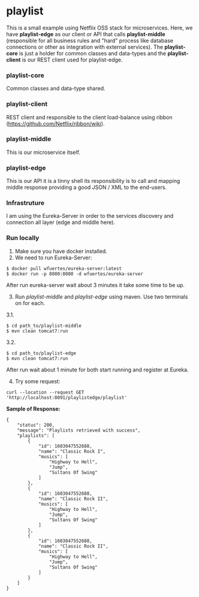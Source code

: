 # playlist

This is a small example using Netflix OSS stack for microservices. Here, we have **playlist-edge** as our client or API that calls **playlist-middle** (responsible for all business rules and "hard" process like database connections or other as integration with external services). The **playlist-core** is just a holder for common classes and data-types and the **playlist-client** is our REST client used for playlist-edge.   

### playlist-core

Common classes and data-type shared.

### playlist-client

REST client and responsible to the client load-balance using ribbon (https://github.com/Netflix/ribbon/wiki). 

### playlist-middle

This is our microservice itself.

### playlist-edge

This is our API it is a tinny shell its responsibility is to call and mapping middle response providing a good JSON / XML to the end-users.


### Infrastruture

I am using the Eureka-Server in order to the services discovery and connection all layer (edge and middle here). 


### Run locally

1. Make sure you have docker installed. 
2. We need to run Eureka-Server:

```
$ docker pull wfuertes/eureka-server:latest
$ docker run -p 8080:8080 -d wfuertes/eureka-server
```
After run eureka-server wait about 3 minutes it take some time to be up. 

3. Run *playlist-middle* and *playlist-edge* using maven. Use two terminals on for each.

3.1. 
```
$ cd path_to/playlist-middle
$ mvn clean tomcat7:run
```

3.2. 
```
$ cd path_to/playlist-edge
$ mvn clean tomcat7:run
```

After run wait about 1 minute for both start running and register at Eureka.


4. Try some request:

```
curl --location --request GET 'http://localhost:8091/playlistedge/playlist'
```

**Sample of Response:**
```
{
    "status": 200,
    "message": "Playlists retrieved with success",
    "playlists": [
        {
            "id": 1603047552688,
            "name": "Classic Rock I",
            "musics": [
                "Highway to Hell",
                "Jump",
                "Sultans Of Swing"
            ]
        },
        {
            "id": 1603047552688,
            "name": "Classic Rock II",
            "musics": [
                "Highway to Hell",
                "Jump",
                "Sultans Of Swing"
            ]
        },
        {
            "id": 1603047552688,
            "name": "Classic Rock II",
            "musics": [
                "Highway to Hell",
                "Jump",
                "Sultans Of Swing"
            ]
        }
    ]
}
```
